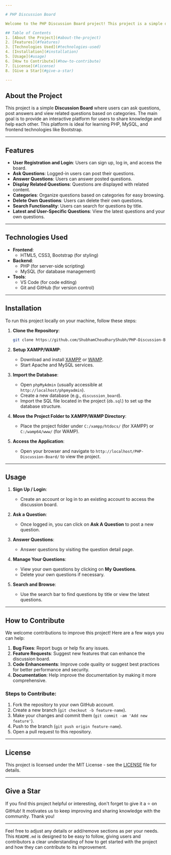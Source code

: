 ```yaml
---

# PHP Discussion Board

Welcome to the PHP Discussion Board project! This project is a simple discussion board built using PHP, MySQL, and Bootstrap. It allows users to sign up, ask questions, answer questions, like posts, and manage their own content. The project is designed to help beginners learn PHP, MySQL, and web development concepts.

## Table of Contents
1. [About the Project](#about-the-project)
2. [Features](#features)
3. [Technologies Used](#technologies-used)
4. [Installation](#installation)
5. [Usage](#usage)
6. [How to Contribute](#how-to-contribute)
7. [License](#license)
8. [Give a Star](#give-a-star)

---
```


## About the Project

This project is a simple **Discussion Board** where users can ask questions, post answers and view related questions based on categories. The main goal is to provide an interactive platform for users to share knowledge and help each other. This platform is ideal for learning PHP, MySQL, and frontend technologies like Bootstrap.

---

## Features

- **User Registration and Login**: Users can sign up, log in, and access the board.
- **Ask Questions**: Logged-in users can post their questions.
- **Answer Questions**: Users can answer posted questions.
- **Display Related Questions**: Questions are displayed with related content.
- **Categories**: Organize questions based on categories for easy browsing.
- **Delete Own Questions**: Users can delete their own questions.
- **Search Functionality**: Users can search for questions by title.
- **Latest and User-Specific Questions**: View the latest questions and your own questions.

---

## Technologies Used

- **Frontend**:
  - HTML5, CSS3, Bootstrap (for styling)
- **Backend**:
  - PHP (for server-side scripting)
  - MySQL (for database management)
- **Tools**:
  - VS Code (for code editing)
  - Git and GitHub (for version control)

---

## Installation

To run this project locally on your machine, follow these steps:

1. **Clone the Repository**:
   ```bash
   git clone https://github.com/ShubhamChoudharyShubh/PHP-Discussion-Board.git
   ```

2. **Setup XAMPP/WAMP**:
   - Download and install [XAMPP](https://www.apachefriends.org/index.html) or [WAMP](https://www.wampserver.com/en/).
   - Start Apache and MySQL services.

3. **Import the Database**:
   - Open `phpMyAdmin` (usually accessible at `http://localhost/phpmyadmin`).
   - Create a new database (e.g., `discussion_board`).
   - Import the SQL file located in the project (`db.sql`) to set up the database structure.

4. **Move the Project Folder to XAMPP/WAMP Directory**:
   - Place the project folder under `C:/xampp/htdocs/` (for XAMPP) or `C:/wamp64/www/` (for WAMP).

5. **Access the Application**:
   - Open your browser and navigate to `http://localhost/PHP-Discussion-Board/` to view the project.

---

## Usage

1. **Sign Up / Login**:
   - Create an account or log in to an existing account to access the discussion board.

2. **Ask a Question**:
   - Once logged in, you can click on **Ask A Question** to post a new question.

3. **Answer Questions**:
   - Answer questions by visiting the question detail page.

4. **Manage Your Questions**:
   - View your own questions by clicking on **My Questions**.
   - Delete your own questions if necessary.

5. **Search and Browse**:
   - Use the search bar to find questions by title or view the latest questions.

---

## How to Contribute

We welcome contributions to improve this project! Here are a few ways you can help:

1. **Bug Fixes**: Report bugs or help fix any issues.
2. **Feature Requests**: Suggest new features that can enhance the discussion board.
3. **Code Enhancements**: Improve code quality or suggest best practices for better performance and security.
4. **Documentation**: Help improve the documentation by making it more comprehensive.

### Steps to Contribute:
1. Fork the repository to your own GitHub account.
2. Create a new branch (`git checkout -b feature-name`).
3. Make your changes and commit them (`git commit -am 'Add new feature'`).
4. Push to the branch (`git push origin feature-name`).
5. Open a pull request to this repository.

---

## License

This project is licensed under the MIT License - see the [LICENSE](LICENSE) file for details.

---

## Give a Star

If you find this project helpful or interesting, don't forget to give it a ⭐ on GitHub! It motivates us to keep improving and sharing knowledge with the community. Thank you!

---

Feel free to adjust any details or add/remove sections as per your needs. This `README.md` is designed to be easy to follow, giving users and contributors a clear understanding of how to get started with the project and how they can contribute to its improvement.

